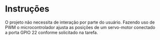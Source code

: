 # Instruções

O projeto não necessita de interação por parte do usuário. Fazendo uso de PWM o microcontrolador ajusta as posições de um servo-motor conectado a porta GPIO 22 conforme solicitado na tarefa.
